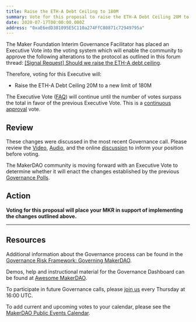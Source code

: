 ```yaml
---
title: Raise the ETH-A Debt Ceiling to 180M
summary: Vote for this proposal to raise the ETH-A Debt Ceiling 20M to a new limit of 180M
date: 2020-07-17T00:00:00.000Z
address: "0xaE6edD381095E5C110a274FfC80871c72949795a"
---
```

The Maker Foundation Interim Governance Facilitator has placed an Executive Vote into the voting system which will enable the community to approve the following alterations to the protocol as outlined in this forum thread: [[Signal Request] Should we raise the ETH-A debt ceiling](https://forum.makerdao.com/t/signal-request-should-we-raise-the-eth-debt-ceiling/3228). 

Therefore, voting for this Executive will:

- Raise the ETH-A Debt Ceiling 20M to a new limit of 180M

The Executive Vote ([FAQ](https://community-development.makerdao.com/makerdao-mcd-faqs/faqs#governance)) will continue until the number of votes surpass the total in favor of the previous Executive Vote. This is a [continuous approval](https://community-development.makerdao.com/makerdao-mcd-faqs/faqs/governance#what-is-continuous-approval-voting) vote.

## Review

These changes were discussed in the most recent Governance call. Please review the [Video](https://youtu.be/zyTd7pUX__M?t=3130), [Audio](https://soundcloud.com/makerdao/sets/governance-calls), and the online [discussion](https://forum.makerdao.com/c/governance) to inform your position before voting.

The MakerDAO community is moving forward with an Executive Vote to determine whether it will enact the changes established by the previous [Governance Polls](https://vote.makerdao.com/polling).

## Action

**Voting for this proposal will place your MKR in support of implementing the changes outlined above.**

---

## Resources

Additional information about the Governance process can be found in the [Governance Risk Framework: Governing MakerDAO](https://community-development.makerdao.com/governance/governance-risk-framework).

Demos, help and instructional material for the Governance Dashboard can be found at [Awesome MakerDAO](https://awesome.makerdao.com/#voting).

To participate in future Governance calls, please [join us](https://community-development.makerdao.com/governance/governance-and-risk-meetings) every Thursday at 16:00 UTC.

To add current and upcoming votes to your calendar, please see the [MakerDAO Public Events Calendar](https://calendar.google.com/calendar/embed?src=makerdao.com_3efhm2ghipksegl009ktniomdk%40group.calendar.google.com&amp;ctz=America%2FLos_Angeles).
